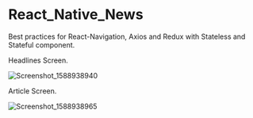 # React_Native_News
Best practices for React-Navigation, Axios and Redux with Stateless and Stateful component.

Headlines Screen.

![Screenshot_1588938940](https://user-images.githubusercontent.com/1740986/81782637-c2033d00-9517-11ea-8b8a-d0a4f368724c.png)


Article Screen.

![Screenshot_1588938965](https://user-images.githubusercontent.com/1740986/81782866-14dcf480-9518-11ea-86f1-04726c6ba216.png)
